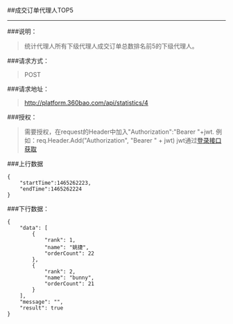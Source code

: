##成交订单代理人TOP5

------------
###说明：
>  统计代理人所有下级代理人成交订单总数排名前5的下级代理人。

###请求方式：
> POST

###请求地址：
> http://platform.360bao.com/api/statistics/4

###授权：
> 需要授权，在request的Header中加入"Authorization":"Bearer "+jwt.
  例如：req.Header.Add("Authorization", "Bearer " + jwt)
  jwt通过[登录接口获取](https://github.com/360bao/Manual/blob/master/%E5%BC%80%E6%94%BE%E5%B9%B3%E5%8F%B0/%E9%94%80%E5%94%AE%E7%AE%A1%E7%90%86api/v4/%E8%B4%A6%E5%8F%B7%E6%8E%A7%E5%88%B6/%E7%99%BB%E5%BD%95.md)
  
###上行数据
```
{
    "startTime":1465262223,
    "endTime":1465262224
}

```
###下行数据：
```
{
    "data": [
        {
            "rank": 1,
            "name": "姚捷",
            "orderCount": 22
        },
        {
            "rank": 2,
            "name": "bunny",
            "orderCount": 21
        }
    ],
    "message": "",
    "result": true
}
```
